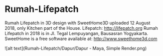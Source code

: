 # Rumah-Lifepatch
Rumah Lifepatch in 3D design with SweetHome3D 
uploaded 12 August 2018, only Kitchen part of the House.
Lifepatch: http://lifepatch.org
Rumah Lifepatch in 2018 is in Jl. Tegal Lempuyangan, Bausasran Yogyakarta.
SweetHome is a free software available at: http://www.sweethome3d.com

![alt text](Rumah-Lifepatch/Dapur/Dapur - Maya, Simple Render.png)
